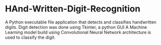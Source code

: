 # HAnd-Written-Digit-Recognition
A Python executable file application that detects and classifies handwritten digits. Digit detection was done using Tkinter, a python GUI A Machine Learning model build using Convolutional Neural Network architecture is used to classify the digit.
